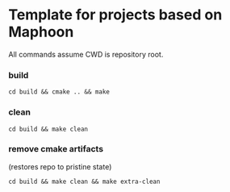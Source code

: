 # Template for projects based on Maphoon

All commands assume CWD is repository root.

### build
```
cd build && cmake .. && make
```

### clean
```
cd build && make clean
```


### remove cmake artifacts
 (restores repo to pristine state)
```
cd build && make clean && make extra-clean
```
